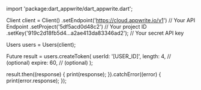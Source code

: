 import 'package:dart_appwrite/dart_appwrite.dart';

Client client = Client()
  .setEndpoint('https://cloud.appwrite.io/v1') // Your API Endpoint
  .setProject('5df5acd0d48c2') // Your project ID
  .setKey('919c2d18fb5d4...a2ae413da83346ad2'); // Your secret API key

Users users = Users(client);

Future result = users.createToken(
  userId: '[USER_ID]',
  length: 4, // (optional)
  expire: 60, // (optional)
);

result.then((response) {
  print(response);
}).catchError((error) {
  print(error.response);
});
